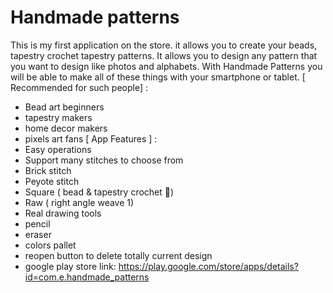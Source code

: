 # Handmade patterns
This is my first application on the store. it allows you to create your beads, tapestry crochet tapestry patterns. It allows you to design any pattern that you want to design like photos and alphabets. With Handmade Patterns you will be able to make all of these things with your smartphone or tablet.
[ Recommended for such people] :
- Bead art beginners
- tapestry makers
- home decor makers
- pixels art fans
[ App Features ] :
- Easy operations
- Support many stitches to choose from
- Brick stitch
- Peyote stitch
- Square ( bead & tapestry crochet 🧶)
- Raw ( right angle weave 1)
- Real drawing tools
- pencil
- eraser
- colors pallet
- reopen button to delete totally current design
- google play store link:
https://play.google.com/store/apps/details?id=com.e.handmade_patterns
